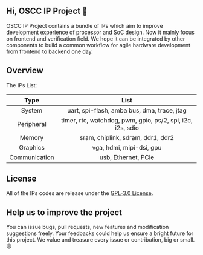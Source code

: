 ## Hi, OSCC IP Project 👋

OSCC IP Project contains a bundle of IPs which aim to improve development experience of processor and SoC design. Now it mainly focus on frontend and verification field. We hope it can be integrated by other components to build a common workflow for agile hardware development from frontend to backend one day.

## Overview

The IPs List:

| Type | List |
| :---: | :---: |
| System     | uart, spi-flash, amba bus, dma, trace, jtag |
| Peripheral | timer, rtc, watchdog, pwm, gpio, ps/2, spi, i2c, i2s, sdio |
| Memory     | sram, chiplink, sdram, ddr1, ddr2 |
| Graphics   | vga, hdmi, mipi-dsi, gpu |
| Communication | usb, Ethernet, PCIe |

## License
All of the IPs codes are release under the [GPL-3.0 License](LICENSE).

## Help us to improve the project
You can issue bugs, pull requests, new features and modification suggestions freely. Your feedbacks could help us ensure a bright future for this project. We value and treasure every issue or contribution, big or small. 😄
